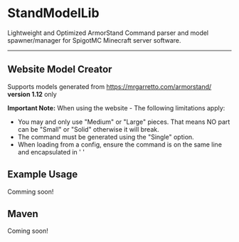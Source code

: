 # StandModelLib
Lightweight and Optimized ArmorStand Command parser and model spawner/manager for SpigotMC Minecraft server software.

---
## Website Model Creator
Supports models generated from https://mrgarretto.com/armorstand/ <b>version 1.12</b> only

**Important Note:** When using the website - The following limitations apply:
* You may and only use "Medium" or "Large" pieces. That means NO part can be "Small" or "Solid" otherwise it will break.
* The command must be generated using the "Single" option.
* When loading from a config, ensure the command is on the same line and encapsulated in ' '

## Example Usage
Comming soon!

## Maven
Coming soon!
